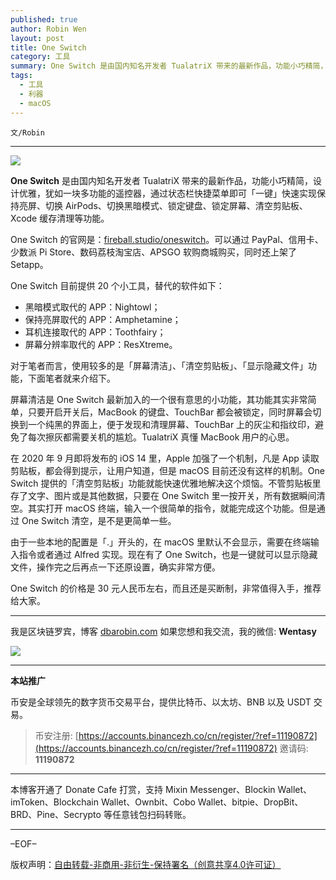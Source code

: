 ```yaml
---
published: true
author: Robin Wen
layout: post
title: One Switch
category: 工具
summary: One Switch 是由国内知名开发者 TualatriX 带来的最新作品，功能小巧精简，设计优雅，犹如一块多功能的遥控器，通过状态栏快捷菜单即可「一键」快速实现保持亮屏、切换 AirPods、切换黑暗模式、锁定键盘、锁定屏幕、清空剪贴板、Xcode 缓存清理等功能。One Switch 的价格是 30 元人民币左右，而且还是买断制，非常值得入手，推荐给大家。
tags:
  - 工具
  - 利器
  - macOS
---
```


`文/Robin`

***

![](https://cdn.dbarobin.com/pydyhhe.png)

**One Switch** 是由国内知名开发者 TualatriX 带来的最新作品，功能小巧精简，设计优雅，犹如一块多功能的遥控器，通过状态栏快捷菜单即可「一键」快速实现保持亮屏、切换 AirPods、切换黑暗模式、锁定键盘、锁定屏幕、清空剪贴板、Xcode 缓存清理等功能。

One Switch 的官网是：[fireball.studio/oneswitch](https://fireball.studio/oneswitch/)。可以通过 PayPal、信用卡、少数派 Pi Store、数码荔枝淘宝店、APSGO 软购商城购买，同时还上架了 Setapp。

One Switch 目前提供 20 个小工具，替代的软件如下：

* 黑暗模式取代的 APP：Nightowl；
* 保持亮屏取代的 APP：Amphetamine；
* 耳机连接取代的 APP：Toothfairy；
* 屏幕分辨率取代的 APP：ResXtreme。

对于笔者而言，使用较多的是「屏幕清洁」、「清空剪贴板」、「显示隐藏文件」功能，下面笔者就来介绍下。

屏幕清洁是 One Switch 最新加入的一个很有意思的小功能，其功能其实非常简单，只要开启开关后，MacBook 的键盘、TouchBar 都会被锁定，同时屏幕会切换到一个纯黑的界面上，便于发现和清理屏幕、TouchBar 上的灰尘和指纹印，避免了每次擦灰都需要关机的尴尬。TualatriX 真懂 MacBook 用户的心思。

在 2020 年 9 月即将发布的 iOS 14 里，Apple 加强了一个机制，凡是 App 读取剪贴板，都会得到提示，让用户知道，但是 macOS 目前还没有这样的机制。One Switch 提供的「清空剪贴板」功能就能快速优雅地解决这个烦恼。不管剪贴板里存了文字、图片或是其他数据，只要在 One Switch 里一按开关，所有数据瞬间清空。其实打开 macOS 终端，输入一个很简单的指令，就能完成这个功能。但是通过 One Switch 清空，是不是更简单一些。

由于一些本地的配置是「.」开头的，在 macOS 里默认不会显示，需要在终端输入指令或者通过 Alfred 实现。现在有了 One Switch，也是一键就可以显示隐藏文件，操作完之后再点一下还原设置，确实非常方便。

One Switch 的价格是 30 元人民币左右，而且还是买断制，非常值得入手，推荐给大家。

***

我是区块链罗宾，博客 [dbarobin.com](https://dbarobin.com/)
如果您想和我交流，我的微信: **Wentasy**

![](https://cdn.dbarobin.com/v4yywe2.png)

***

**本站推广**

币安是全球领先的数字货币交易平台，提供比特币、以太坊、BNB 以及 USDT 交易。

> 币安注册: [https://accounts.binancezh.co/cn/register/?ref=11190872](https://accounts.binancezh.co/cn/register/?ref=11190872)
> 邀请码: **11190872**

***

本博客开通了 Donate Cafe 打赏，支持 Mixin Messenger、Blockin Wallet、imToken、Blockchain Wallet、Ownbit、Cobo Wallet、bitpie、DropBit、BRD、Pine、Secrypto 等任意钱包扫码转账。

<center>
    <div class="--donate-button"
         data-button-id="f8b9df0d-af9a-460d-8258-d3f435445075"
    ></div>
</center>

***

–EOF–

版权声明：[自由转载-非商用-非衍生-保持署名（创意共享4.0许可证）](http://creativecommons.org/licenses/by-nc-nd/4.0/deed.zh)
